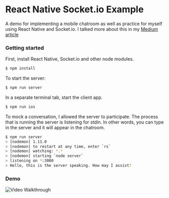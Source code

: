 # React Native Socket.io Example
A demo for implementing a mobile chatroom as well as practice for myself using React Native and Socket.io. I talked more about this in my [Medium article](https://medium.com/@vinnyoodles/a-simple-messaging-app-with-react-native-and-socket-io-e1cae3df7bda)

### Getting started
First, install React Native, Socket.io and other node modules.
```bash
$ npm install
```

To start the server:
```bash
$ npm run server
```

In a separate terminal tab, start the client app.
```bash
$ npm run ios
```

To mock a conversation, I allowed the server to participate. The process that is running the server is listening for stdin. In other words, you can type in the server and it will appear in the chatroom.
```bash
$ npm run server
> [nodemon] 1.11.0
> [nodemon] to restart at any time, enter `rs`
> [nodemon] watching: *.*
> [nodemon] starting `node server`
> listening on *:3000
> Hello, this is the server speaking. How may I assist?
```

### Demo
<img src='demo.gif' title='Video Walkthrough' alt='Video Walkthrough' />
